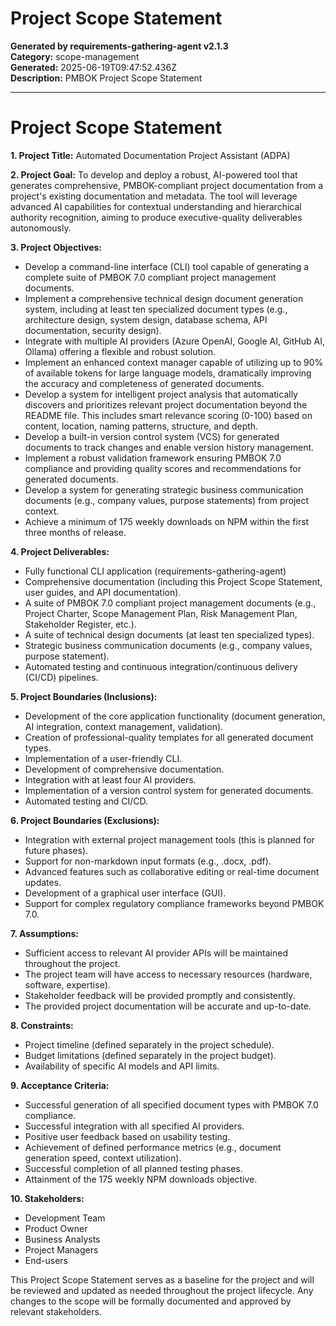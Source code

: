 # Project Scope Statement

**Generated by requirements-gathering-agent v2.1.3**  
**Category:** scope-management  
**Generated:** 2025-06-19T09:47:52.436Z  
**Description:** PMBOK Project Scope Statement

---

# Project Scope Statement

**1. Project Title:** Automated Documentation Project Assistant (ADPA)

**2. Project Goal:** To develop and deploy a robust, AI-powered tool that generates comprehensive, PMBOK-compliant project documentation from a project's existing documentation and metadata.  The tool will leverage advanced AI capabilities for contextual understanding and hierarchical authority recognition, aiming to produce executive-quality deliverables autonomously.

**3. Project Objectives:**

*   Develop a command-line interface (CLI) tool capable of generating a complete suite of PMBOK 7.0 compliant project management documents.
*   Implement a comprehensive technical design document generation system, including at least ten specialized document types (e.g., architecture design, system design, database schema, API documentation, security design).
*   Integrate with multiple AI providers (Azure OpenAI, Google AI, GitHub AI, Ollama) offering a flexible and robust solution.
*   Implement an enhanced context manager capable of utilizing up to 90% of available tokens for large language models, dramatically improving the accuracy and completeness of generated documents.
*   Develop a system for intelligent project analysis that automatically discovers and prioritizes relevant project documentation beyond the README file.  This includes smart relevance scoring (0-100) based on content, location, naming patterns, structure, and depth.
*   Develop a built-in version control system (VCS) for generated documents to track changes and enable version history management.
*   Implement a robust validation framework ensuring PMBOK 7.0 compliance and providing quality scores and recommendations for generated documents.
*   Develop a system for generating strategic business communication documents (e.g., company values, purpose statements) from project context.
*   Achieve a minimum of 175 weekly downloads on NPM within the first three months of release.


**4. Project Deliverables:**

*   Fully functional CLI application (requirements-gathering-agent)
*   Comprehensive documentation (including this Project Scope Statement, user guides, and API documentation).
*   A suite of PMBOK 7.0 compliant project management documents (e.g., Project Charter, Scope Management Plan, Risk Management Plan, Stakeholder Register, etc.).
*   A suite of technical design documents (at least ten specialized types).
*   Strategic business communication documents (e.g., company values, purpose statement).
*   Automated testing and continuous integration/continuous delivery (CI/CD) pipelines.


**5. Project Boundaries (Inclusions):**

*   Development of the core application functionality (document generation, AI integration, context management, validation).
*   Creation of professional-quality templates for all generated document types.
*   Implementation of a user-friendly CLI.
*   Development of comprehensive documentation.
*   Integration with at least four AI providers.
*   Implementation of a version control system for generated documents.
*   Automated testing and CI/CD.

**6. Project Boundaries (Exclusions):**

*   Integration with external project management tools (this is planned for future phases).
*   Support for non-markdown input formats (e.g., .docx, .pdf).
*   Advanced features such as collaborative editing or real-time document updates.
*   Development of a graphical user interface (GUI).
*   Support for complex regulatory compliance frameworks beyond PMBOK 7.0.


**7.  Assumptions:**

*   Sufficient access to relevant AI provider APIs will be maintained throughout the project.
*   The project team will have access to necessary resources (hardware, software, expertise).
*   Stakeholder feedback will be provided promptly and consistently.
*   The provided project documentation will be accurate and up-to-date.


**8. Constraints:**

*   Project timeline (defined separately in the project schedule).
*   Budget limitations (defined separately in the project budget).
*   Availability of specific AI models and API limits.


**9. Acceptance Criteria:**

*   Successful generation of all specified document types with PMBOK 7.0 compliance.
*   Successful integration with all specified AI providers.
*   Positive user feedback based on usability testing.
*   Achievement of defined performance metrics (e.g., document generation speed, context utilization).
*   Successful completion of all planned testing phases.
*   Attainment of the 175 weekly NPM downloads objective.


**10.  Stakeholders:**

*   Development Team
*   Product Owner
*   Business Analysts
*   Project Managers
*   End-users


This Project Scope Statement serves as a baseline for the project and will be reviewed and updated as needed throughout the project lifecycle.  Any changes to the scope will be formally documented and approved by relevant stakeholders.
